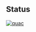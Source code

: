 ## Status

[![quac](https://catalog.flipperzero.one/application/quac/widget)](https://catalog.flipperzero.one/application/quac/page)